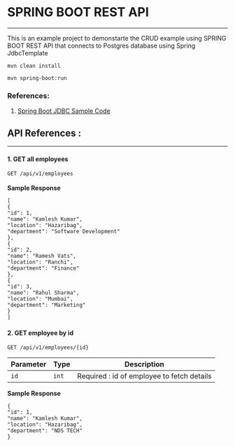# SPRING BOOT REST API
___
This is an example project to demonstarte the CRUD example using SPRING BOOT REST API 
that connects to Postgres database using Spring JdbcTemplate

```mvn clean install```

```mvn spring-boot:run```

### References:
1. [Spring Boot JDBC Sample Code](https://bushansirgur.in/spring-boot-jdbctemplate-crud-operations-mysql/)


## API References : 
___
#### 1. GET all employees <br>
```GET /api/v1/employees```
<br><br><b> Sample Response</b>
```
[
{
"id": 1,
"name": "Kamlesh Kumar",
"location": "Hazaribag",
"department": "Software Development"
},
{
"id": 2,
"name": "Ramesh Vats",
"location": "Ranchi",
"department": "Finance"
},
{
"id": 3,
"name": "Rahul Sharma",
"location": "Mumbai",
"department": "Marketing"
}
]

```
#### 2. GET employee by id<br>
```GET /api/v1/employees/{id}```

| Parameter |Type|Description|
|---------|-----|-------|
| ```id```      |```int```|Required : id of employee to fetch details|
<b>Sample Response</b>
```
{
"id": 1,
"name": "Kamlesh Kumar",
"location": "Hazaribag",
"department": "NDS TECH"
}
```
